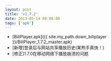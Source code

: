 ```yaml
---
layout: post
title: 'v1.7.2'
date: 2013-05-14 00:00:00
tags: ['apk']
---
```

- [BiliPlayer.apk]({{ site.my_path.down_biliplayer }}/BiliPlayer_1.7.2_master.apk) <br />
- [新增]登录后与网站共享播放历史(某熊手真快！) <br />
- [修正]1.7.0在移动网络下播放崩溃的问题 <br />
